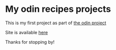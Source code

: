 # My odin recipes projects
This is my first project as part of [the odin project](https://www.theodinproject.com/lessons/foundations-recipes)

Site is available [here](https://bugthug.github.io/odin-recipes)

Thanks for stopping by!

